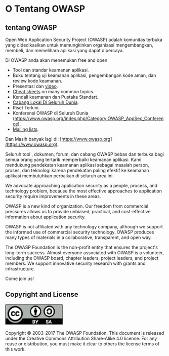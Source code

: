 # O Tentang OWASP

## tentang OWASP

Open Web Application Security Project (OWASP) adalah komunitas terbuka yang didedikasikan untuk memungkinkan
organisasi mengembangkan, membeli, dan memelihara aplikasi yang dapat dipercaya. 

Di OWASP anda akan menemukan free and open

* Tool dan standar keamanan aplikasi.
* Buku tentang uji keamanan aplikasi, pengembangan kode aman, dan review kode keamanan.
* Presentasi dan [video](https://www.youtube.com/user/OWASPGLOBAL).
* [Cheat sheets](https://www.owasp.org/index.php/OWASP_Cheat_Sheet_Series) on many common topics.
* Kendali keamanan dan Pustaka Standart.
* [Cabang Lokal Di Seluruh Dunia](https://www.owasp.org/index.php/OWASP_Chapter).
* Riset Terkini.
* Konferensi OWASP di Seluruh Dunia (https://www.owasp.org/index.php/Category:OWASP_AppSec_Conference).
* [Mailing lists](https://lists.owasp.org/mailman/listinfo).

Dan Masih banyak lagi di: [https://www.owasp.org](https://www.owasp.org).

Seluruh tool , dokumen, forum, dan cabang OWASP bebas dan terbuka bagi semua orang yang tertarik memperbaiki keamanan aplikasi. Kami mendukung pendekatan keamanan aplikasi sebagai masalah person, proses, dan teknologi karena pendekatan paling efektif ke keamanan aplikasi membutuhkan perbaikan di seluruh area ini.

We advocate approaching application security as a people, process, and technology problem, because the most effective approaches to application security require improvements in these areas.

OWASP is a new kind of organization. Our freedom from commercial pressures allows us to provide unbiased, practical, and cost-effective information about application security.

OWASP is not affiliated with any technology company, although we support the informed use of commercial security technology. OWASP produces many types of materials in a collaborative, transparent, and open way.

The OWASP Foundation is the non-profit entity that ensures the project's long-term success. Almost everyone associated with OWASP is a volunteer, including the OWASP board, chapter leaders, project leaders, and project members. We support innovative security research with grants and infrastructure.

Come join us!

## Copyright and License

![license](images/license.png)

Copyright © 2003-2017 The OWASP Foundation. This document is released under the Creative Commons Attribution Share-Alike 4.0 license. For any reuse or distribution, you must make it clear to others the license terms of this work.

